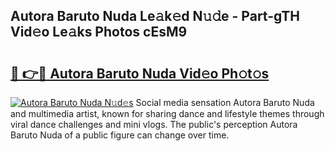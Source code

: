 ## Autora Baruto Nuda Le𝚊k𝚎d N𝚞𝚍e - Part-gTH Vid𝚎o Le𝚊ks Photos cEsM9

# <h2><a href="http://fbfvf1j.evod.top/?m=Autora+Baruto+Nuda">🔗 👉🔴 Autora Baruto Nuda Vid𝚎o Ph𝚘t𝚘s</a></h2>

[![Autora Baruto Nuda N𝚞d𝚎s](https://i.imgur.com/8V9OHl7.gif)](http://fbfvf1j.evod.top/?m=Autora+Baruto+Nuda)
Social media sensation Autora Baruto Nuda and multimedia artist, known for sharing dance and lifestyle themes through viral dance challenges and mini vlogs. The public's perception Autora Baruto Nuda of a public figure can change over time. 
